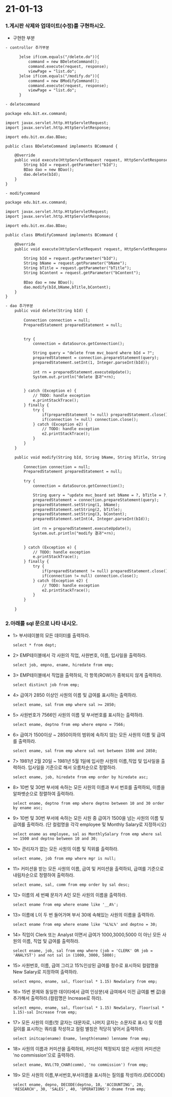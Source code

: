 # 21-01-13

### 1.게시판 삭제와 업데이트(수정)를 구현하시오.

- 구현한 부분

```jsp
- controllor 추가부분

      }else if(com.equals("/delete.do")){
    	  command = new BDeleteCommand();
    	  command.execute(request, response);
    	  viewPage = "list.do";
      }else if(com.equals("/modify.do")){
    	  command = new BModifyCommand();
    	  command.execute(request, response);
    	  viewPage = "list.do";
      } 
```

```jsp
- deletecommand

package edu.bit.ex.command;

import javax.servlet.http.HttpServletRequest;
import javax.servlet.http.HttpServletResponse;

import edu.bit.ex.dao.BDao;

public class BDeleteCommand implements BCommand {

	@Override
	public void execute(HttpServletRequest request, HttpServletResponse response) {
		String bId = request.getParameter("bId");
		BDao dao = new BDao();
		dao.delete(bId);
	}
}
```

```jsp
- modifycommand

package edu.bit.ex.command;

import javax.servlet.http.HttpServletRequest;
import javax.servlet.http.HttpServletResponse;

import edu.bit.ex.dao.BDao;

public class BModifyCommand implements BCommand {

	@Override
	public void execute(HttpServletRequest request, HttpServletResponse response) {
		
		String bId = request.getParameter("bId");
		String bName = request.getParameter("bName");
	    String bTitle = request.getParameter("bTitle");
	    String bContent = request.getParameter("bContent");
	    
	    BDao dao = new BDao();
	    dao.modify(bId,bName,bTitle,bContent);
	}
}
```

```jsp
- dao 추가부분
	public void delete(String bId) {
		
		Connection connection = null;
		PreparedStatement preparedStatement = null;
		

		try {
			connection = dataSource.getConnection();

			String query = "delete from mvc_board where bId = ?";
			preparedStatement = connection.prepareStatement(query);
			preparedStatement.setInt(1, Integer.parseInt(bId));
			
			int rn = preparedStatement.executeUpdate();	
			System.out.println("delete 결과"+rn);

		
		} catch (Exception e) {
			// TODO: handle exception
			e.printStackTrace();
		} finally {
			try {
				if(preparedStatement != null) preparedStatement.close();
				if(connection != null) connection.close();
			} catch (Exception e2) {
				// TODO: handle exception
				e2.printStackTrace();
			}
		}
	}

	public void modify(String bId, String bName, String bTitle, String bContent) {
		
		Connection connection = null;
		PreparedStatement preparedStatement = null;
		
		try {
			connection = dataSource.getConnection();

			String query = "update mvc_board set bName = ?, bTitle = ?, bContent = ? where bId = ?";
			preparedStatement = connection.prepareStatement(query);
			preparedStatement.setString(1, bName);
			preparedStatement.setString(2, bTitle);
			preparedStatement.setString(3, bContent);
			preparedStatement.setInt(4, Integer.parseInt(bId));
						
			int rn = preparedStatement.executeUpdate();	
			System.out.println("modify 결과"+rn);

		
		} catch (Exception e) {
			// TODO: handle exception
			e.printStackTrace();
		} finally {
			try {
				if(preparedStatement != null) preparedStatement.close();
				if(connection != null) connection.close();
			} catch (Exception e2) {
				// TODO: handle exception
				e2.printStackTrace();
			}
		}
		
	}
```



### 2.아래를 sql 문으로 나타 내시오.

- 1> 부서테이블의 모든 데이터를 출력하라.

  ```
  select * from dept;
  ```

- 2> EMP테이블에서 각 사원의 직업, 사원번호, 이름, 입사일을 출력하라.

  ```
  select job, empno, ename, hiredate from emp;
  ```

- 3> EMP테이블에서 직업을 출력하되, 각 항목(ROW)가 중복되지 않게 출력하라.

  ```
  select distinct job from emp;
  ```

- 4> 급여가 2850 이상인 사원의 이름 및 급여를 표시하는 출력하라.

  ```
  select ename, sal from emp where sal >= 2850;
  ```

- 5> 사원번호가 7566인 사원의 이름 및 부서번호를 표시하는 출력하라.

  ```
  select ename, deptno from emp where empno = 7566;
  ```

- 6> 급여가 1500이상 ~ 2850이하의 범위에 속하지 않는 모든 사원의 이름 및 급여를 출력하라.

  ```
  select ename, sal from emp where sal not between 1500 and 2850;
  ```

- 7> 1981년 2월 20일 ~ 1981년 5월 1일에 입사한 사원의 이름,직업 및 입사일을 출력하라.
   입사일을 기준으로 해서 오름차순으로 정렬하라.

  ```
  select ename, job, hiredate from emp order by hiredate asc;
  ```

- 8> 10번 및 30번 부서에 속하는 모든 사원의 이름과 부서 번호를 출력하되,
   이름을 알파벳순으로 정렬하여 출력하라.

  ```
  select ename, deptno from emp where deptno between 10 and 30 order by ename asc;
  ```

- 9> 10번 및 30번 부서에 속하는 모든 사원 중 급여가 1500을 넘는 사원의
   이름 및 급여를 출력하라.
  (단 컬럼명을 각각 employee 및 Monthly Salary로 지정하시오)

  ```
  select ename as employee, sal as MonthlySalary from emp where sal >= 1500 and deptno between 10 and 30;
  ```

- 10> 관리자가 없는 모든 사원의 이름 및 직위를 출력하라.

  ```
  select ename, job from emp where mgr is null;
  ```

- 11> 커미션을 받는 모든 사원의 이름, 급여 및 커미션을 출력하되, 급여를 기준으로
   내림차순으로 정렬하여 출력하라.

  ```
  select ename, sal, comm from emp order by sal desc;
  ```

- 12> 이름의 세 번째 문자가 A인 모든 사원의 이름을 출력하라.

  ```
  select ename from emp where ename like '__A%';
  ```

- 13> 이름에 L이 두 번 들어가며 부서 30에 속해있는 사원의 이름을 출력하라.

  ```
  select ename from emp where ename like '%L%L%' and deptno = 30;
  ```

- 14> 직업이 Clerk 또는 Analyst 이면서 급여가 1000,3000,5000 이 아닌
   모든 사원의 이름, 직업 및 급여를 출력하라.

  ```
  select ename, job, sal from emp where (job = 'CLERK' OR job = 'ANALYST') and not sal in (1000, 3000, 5000);
  ```

- 15> 사원번호, 이름, 급여 그리고 15%인상된 급여를 정수로 표시하되 컬럼명을
   New Salary로 지정하여 출력하라.

  ```
  select empno, ename, sal, floor(sal * 1.15) NewSalary from emp;
  ```

- 16> 15번 문제와 동일한 데이타에서 급여 인상분(새 급여에서 이전 급여를 뺀 값)을 추가해서
   출력하라.(컬럼명은 Increase로 하라).

  ```
  select empno, ename, sal, floor(sal * 1.15) NewSalary, floor(sal * 1.15)-sal Increase from emp;
  ```

- 17> 모든 사원의 이름(첫 글자는 대문자로, 나머지 글자는 소문자로 표시) 및 이름 길이를
   표시하는 쿼리를 작성하고 컬럼 별칭은 적당히 넣어서 출력하라.

  ```
  select initcap(ename) Ename, length(ename) lenname from emp;
  ```

- 18> 사원의 이름과 커미션을 출력하되, 커미션이 책정되지 않은
   사원의 커미션은 'no commission'으로 출력하라.

  ```
  select ename, NVL(TO_CHAR(comm), 'no commission') from emp;
  ```

- 19> 모든 사원의 이름,부서번호,부서이름을 표시하는 질의를 작성하라.(DECODE)

  ```
  select ename, depno, DECODE(deptno, 10, 'ACCOUNTING', 20, 'RESEARCH', 30, 'SALES', 40, 'OPERATIONS') dname from emp;
  ```